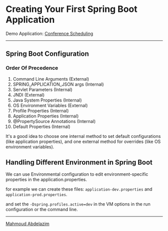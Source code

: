 # Creating Your First Spring Boot Application
Demo Application: [Conference Scheduling](https://github.com/MahmoudAbdelazim/Pluralsight-Java-Spring-Track/tree/main/6-%20Core%20Spring/3-%20Creating%20Your%20First%20Spring%20Boot%20Application/Conference%20Scheduling)
<hr>

## Spring Boot Configuration
### Order Of Precedence
1. Command Line Arguments (External)
2. SPRING_APPLICATION_JSON args (Internal)
3. Servlet Parameters (Internal)
4. JNDI (External)
5. Java System Properties (Internal)
6. OS Environment Variables (External)
7. Profile Properties (Internal)
8. Application Properties (Internal)
9. @PropertySource Annotations (Internal)
10. Default Properties (Internal)

It's a good idea to choose one internal method to set default configurations (like application properties), and one external method for overrides (like OS environment variables).

## Handling Different Environment in Spring Boot
We can use Environmental configuration to edit environment-specific properties in the application.properties.

for example we can create these files: `application-dev.properties` and `application-prod.properties`.

and set the `-Dspring.profiles.active=dev` in the VM options in the run configuration or the command line.

<hr>

[Mahmoud Abdelazim](https://github.com/MahmoudAbdelazim)